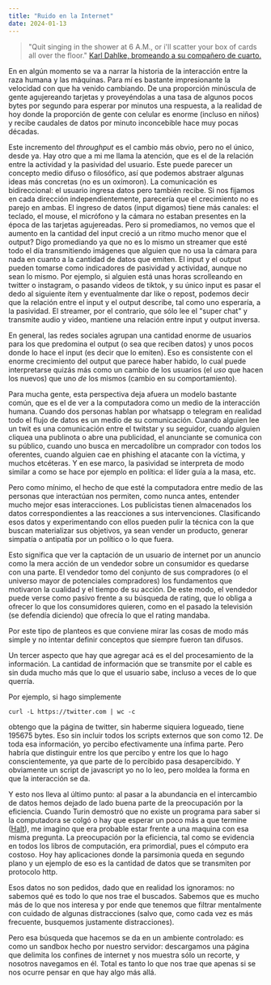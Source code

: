 ```yaml
---
title: "Ruido en la Internet"
date: 2024-01-13
---
```


> "Quit singing in the shower at 6 A.M., or i'll scatter your box of cards
> all over the floor."
> [Karl Dahlke, bromeando a su compañero de
> cuarto.](http://www.eklhad.net/philosophy.html)

En en algún momento se va a narrar la historia de la interacción entre la
raza humana y las máquinas. Para mí es bastante impresionante la velocidad
con que ha venido cambiando. De una proporción minúscula de gente
agujereando tarjetas y proveyéndolas a una tasa de algunos pocos bytes por
segundo para esperar por minutos una respuesta, a la realidad de hoy donde
la proporción de gente con celular es enorme (incluso en niños) y recibe
caudales de datos por minuto inconcebible hace muy pocas décadas.

Este incremento del *throughput* es el cambio más obvio, pero no el
único, desde ya. Hay otro que a mi me llama la atención, que es el de la
relación entre la actividad y la pasividad del usuario. Este puede
parecer un concepto medio difuso o filosófico, así que podemos abstraer
algunas ideas más concretas (no es un oxímoron). La comunicación es
bidireccional: el usuario ingresa datos pero también recibe. Si nos
fijamos en cada dirección independientemente, parecería que el crecimiento
no es parejo en ambas. El ingreso de datos (input digamos) tiene más
canales: el teclado, el mouse, el micrófono y la cámara no  estaban
presentes en la época de las tarjetas agujereadas. Pero si promediamos,
no vemos que el aumento en la cantidad del input creció a un ritmo mucho
menor que el output? Digo promediando ya que no es lo mismo un streamer
que esté todo el día transmitiendo imágenes que alguien que no usa la
cámara para nada en cuanto a la cantidad de datos que emiten. El input y
el output pueden tomarse como indicadores de pasividad y actividad,
aunque no sean lo mismo. Por ejemplo, si alguien está unas horas
scrolleando en twitter o instagram, o pasando videos de tiktok, y su único
input es pasar el dedo al siguiente ítem y eventualmente dar like o
repost, podemos decir que la relación entre el input y el output
describe, tal como uno esperaría, a la pasividad. El streamer, por el
contrario, que sólo lee el "super chat" y transmite audio y video,
mantiene una relación entre input y output inversa.

En general, las redes sociales agrupan una cantidad enorme de usuarios
para los que predomina el output (o sea que reciben datos) y unos pocos
donde lo hace el input (es decir que lo emiten). Eso es consistente con
el enorme crecimiento del output que parece haber habido, lo cual puede
interpretarse quizás más como un cambio de los usuarios (el *uso* que
hacen los nuevos) que uno *de* los mismos (cambio en su comportamiento).

Para mucha gente, esta perspectiva deja afuera un modelo bastante común,
que es el de ver a la computadora como un medio de la interacción humana.
Cuando dos personas hablan por whatsapp o telegram en realidad todo el
flujo de datos es un medio de su comunicación. Cuando alguien lee un twit
es una comunicación entre el twitstar y su seguidor, cuando alguien
cliquea una publinota o abre una publicidad, el anunciante se comunica
con su público, cuando uno busca en mercadolibre un comprador con todos
los oferentes, cuando alguien cae en phishing el atacante con la víctima,
y muchos etcéteras. Y en ese marco, la pasividad se interpreta de modo
similar a como se hace por ejemplo en política: el líder guía a la masa,
etc.

Pero como mínimo, el hecho de que esté la computadora entre medio de las
personas que interactúan nos permiten, como nunca antes, entender mucho
mejor esas interacciones. Los publicistas tienen almacenados los datos
correspondientes a las reacciones a sus intervenciones. Clasificando esos
datos y experimentando con ellos pueden pulir la técnica con la que
buscan materializar sus objetivos, ya sean vender un producto, generar
simpatía o antipatía por un político o lo que fuera.

Esto significa que ver la captación de un usuario de internet por un
anuncio como la mera acción de un vendedor sobre un consumidor es
quedarse con una parte. El vendedor tomo del conjunto de sus compradores
(o el universo mayor de potenciales compradores) los fundamentos que
motivaron la cualidad y el tiempo de su acción. De este modo, el vendedor
puede verse como pasivo frente a su búsqueda de rating, que lo obliga a
ofrecer lo que los consumidores quieren, como en el pasado la televisión
(se defendía diciendo) que ofrecía lo que el rating mandaba.

Por este tipo de planteos es que conviene mirar las cosas de modo más
simple y no intentar definir conceptos que siempre fueron tan difusos.

Un tercer aspecto que hay que agregar acá es el del procesamiento de la
información. La cantidad de información que se transmite por el cable es
sin duda mucho más que lo que el usuario sabe, incluso a veces de lo que
querría.

Por ejemplo, si hago simplemente 

```
curl -L https://twitter.com | wc -c

```

obtengo que la página de twitter, sin haberme siquiera logueado, tiene
195675 bytes. Eso sin incluir todos los scripts externos que son como 12.
De toda esa información, yo percibo efectivamente una ínfima parte. Pero
habría que distinguir entre los que percibo y entre los que lo hago
conscientemente, ya que parte de lo percibido pasa desapercibido. Y
obviamente un script de javascript yo no lo leo, pero moldea la forma en
que la interacción se da.

Y esto nos lleva al último punto: al pasar a la abundancia en el
intercambio de datos hemos dejado de lado buena parte de la preocupación
por la eficiencia. Cuando Turin demostró que no existe un programa para
saber si la computadora se colgó o hay que esperar un poco más a que
termine ([Halt](https://es.wikipedia.org/wiki/Problema_de_la_parada)), me
imagino que era probable estar frente a una maquina con esa misma
pregunta. La preocupación por la eficiencia, tal como se evidencia en
todos los libros de computación, era primordial, pues el cómputo era
costoso. Hoy hay aplicaciones donde la parsimonia queda en segundo plano
y un ejemplo de eso es la cantidad de datos que se transmiten por
protocolo http.

Esos datos no son pedidos, dado que en realidad los ignoramos: no sabemos
qué es todo lo que nos trae el buscados. Sabemos que es mucho más de lo
que nos interesa y por ende que tenemos que filtrar mentalmente con
cuidado de algunas distracciones (salvo que, como cada vez es más
frecuente, busquemos justamente distracciones). 

Pero esa búsqueda que hacemos se da en un ambiente controlado: es como un
sandbox hecho por nuestro servidor: descargamos una página que delimita
los confines de internet y nos muestra sólo un recorte, y nosotros
navegamos en él. Total es tanto lo que nos trae que apenas si se nos
ocurre pensar en que hay algo más allá.

